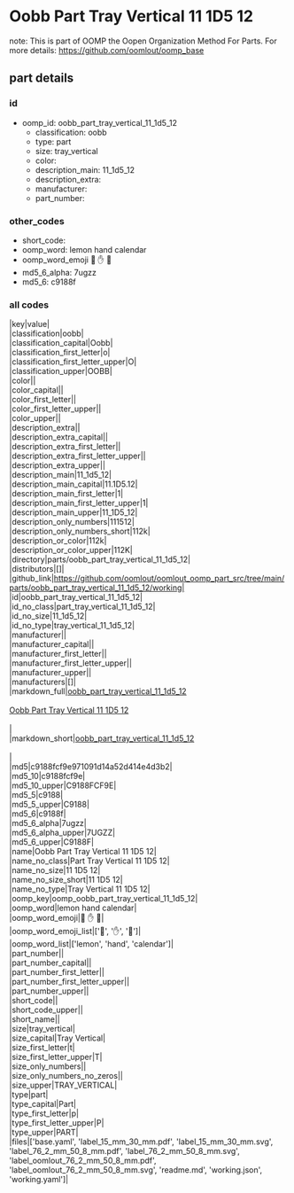 # Oobb Part Tray Vertical 11 1D5 12  

note: This is part of OOMP the Oopen Organization Method For Parts. For more details: https://github.com/oomlout/oomp_base

##  part details





### id
* oomp_id: oobb_part_tray_vertical_11_1d5_12
  * classification: oobb
  * type: part
  * size: tray_vertical
  * color: 
  * description_main: 11_1d5_12
  * description_extra: 
  * manufacturer: 
  * part_number: 

### other_codes
* short_code: 
* oomp_word: lemon hand calendar
* oomp_word_emoji :lemon: :hand: :calendar:
* md5_6_alpha: 7ugzz
* md5_6: c9188f

### all codes 
|key|value|  
|classification|oobb|  
|classification_capital|Oobb|  
|classification_first_letter|o|  
|classification_first_letter_upper|O|  
|classification_upper|OOBB|  
|color||  
|color_capital||  
|color_first_letter||  
|color_first_letter_upper||  
|color_upper||  
|description_extra||  
|description_extra_capital||  
|description_extra_first_letter||  
|description_extra_first_letter_upper||  
|description_extra_upper||  
|description_main|11_1d5_12|  
|description_main_capital|11.1D5.12|  
|description_main_first_letter|1|  
|description_main_first_letter_upper|1|  
|description_main_upper|11_1D5_12|  
|description_only_numbers|111512|  
|description_only_numbers_short|112k|  
|description_or_color|112k|  
|description_or_color_upper|112K|  
|directory|parts/oobb_part_tray_vertical_11_1d5_12|  
|distributors|[]|  
|github_link|https://github.com/oomlout/oomlout_oomp_part_src/tree/main/parts/oobb_part_tray_vertical_11_1d5_12/working|  
|id|oobb_part_tray_vertical_11_1d5_12|  
|id_no_class|part_tray_vertical_11_1d5_12|  
|id_no_size|11_1d5_12|  
|id_no_type|tray_vertical_11_1d5_12|  
|manufacturer||  
|manufacturer_capital||  
|manufacturer_first_letter||  
|manufacturer_first_letter_upper||  
|manufacturer_upper||  
|manufacturers|[]|  
|markdown_full|[oobb_part_tray_vertical_11_1d5_12](https://github.com/oomlout/oomlout_oomp_part_src/tree/main/parts/oobb_part_tray_vertical_11_1d5_12/working)<br>[](https://github.com/oomlout/oomlout_oomp_part_src/tree/main/parts/oobb_part_tray_vertical_11_1d5_12/working)<br>[Oobb Part Tray Vertical 11 1D5 12](https://github.com/oomlout/oomlout_oomp_part_src/tree/main/parts/oobb_part_tray_vertical_11_1d5_12/working)<br><br>|  
|markdown_short|[oobb_part_tray_vertical_11_1d5_12](https://github.com/oomlout/oomlout_oomp_part_src/tree/main/parts/oobb_part_tray_vertical_11_1d5_12/working)<br><br>|  
|md5|c9188fcf9e971091d14a52d414e4d3b2|  
|md5_10|c9188fcf9e|  
|md5_10_upper|C9188FCF9E|  
|md5_5|c9188|  
|md5_5_upper|C9188|  
|md5_6|c9188f|  
|md5_6_alpha|7ugzz|  
|md5_6_alpha_upper|7UGZZ|  
|md5_6_upper|C9188F|  
|name|Oobb Part Tray Vertical 11 1D5 12|  
|name_no_class|Part Tray Vertical 11 1D5 12|  
|name_no_size|11 1D5 12|  
|name_no_size_short|11 1D5 12|  
|name_no_type|Tray Vertical 11 1D5 12|  
|oomp_key|oomp_oobb_part_tray_vertical_11_1d5_12|  
|oomp_word|lemon hand calendar|  
|oomp_word_emoji|:lemon: :hand: :calendar:|  
|oomp_word_emoji_list|[':lemon:', ':hand:', ':calendar:']|  
|oomp_word_list|['lemon', 'hand', 'calendar']|  
|part_number||  
|part_number_capital||  
|part_number_first_letter||  
|part_number_first_letter_upper||  
|part_number_upper||  
|short_code||  
|short_code_upper||  
|short_name||  
|size|tray_vertical|  
|size_capital|Tray Vertical|  
|size_first_letter|t|  
|size_first_letter_upper|T|  
|size_only_numbers||  
|size_only_numbers_no_zeros||  
|size_upper|TRAY_VERTICAL|  
|type|part|  
|type_capital|Part|  
|type_first_letter|p|  
|type_first_letter_upper|P|  
|type_upper|PART|  
|files|['base.yaml', 'label_15_mm_30_mm.pdf', 'label_15_mm_30_mm.svg', 'label_76_2_mm_50_8_mm.pdf', 'label_76_2_mm_50_8_mm.svg', 'label_oomlout_76_2_mm_50_8_mm.pdf', 'label_oomlout_76_2_mm_50_8_mm.svg', 'readme.md', 'working.json', 'working.yaml']|  

